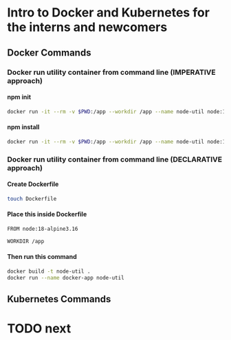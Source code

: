 # Intro to Docker and Kubernetes for the interns and newcomers

## Docker Commands
### Docker run utility container from command line (IMPERATIVE approach)

#### npm init
```bash
docker run -it --rm -v $PWD:/app --workdir /app --name node-util node:18-alpine3.16 npm init
```

#### npm install
```bash
docker run -it --rm -v $PWD:/app --workdir /app --name node-util node:18-alpine3.16 npm install
```

### Docker run utility container from command line (DECLARATIVE approach)
#### Create Dockerfile
```bash
touch Dockerfile
```

#### Place this inside Dockerfile
```bash
FROM node:18-alpine3.16

WORKDIR /app
```

#### Then run this command
```bash
docker build -t node-util .
docker run --name docker-app node-util
```


## Kubernetes Commands
# TODO next